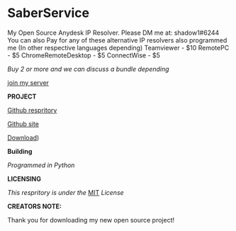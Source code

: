 # SaberService
My Open Source Anydesk IP Resolver. Please DM me at: shadow1#6244
You can also Pay for any of these alternative IP resolvers also programmed me (In other respective languages depending)
Teamviewer - $10
RemotePC - $5
ChromeRemoteDesktop - $5
ConnectWise - $5

*Buy 2 or more and we can discuss a bundle depending*

[join my server](https://discord.com/invite/6B3s74H)

**PROJECT**

[Github respritory](https://github.com/shadow1Python/MyDesk)

[Github site](https://shadow1python.github.io/MyDesk/)

[Download]([Download]https://github.com/shadow1Python/MyDesk/releases/tag/v2.0))


**Building** 

*Programmed in Python*

**LICENSING** 

*This respritory is under the* [MIT](https://github.com/shadow1Python/MyDesk/blob/main/LICENSE) *License*

**CREATORS NOTE:**

Thank you for downloading my new open source project!
